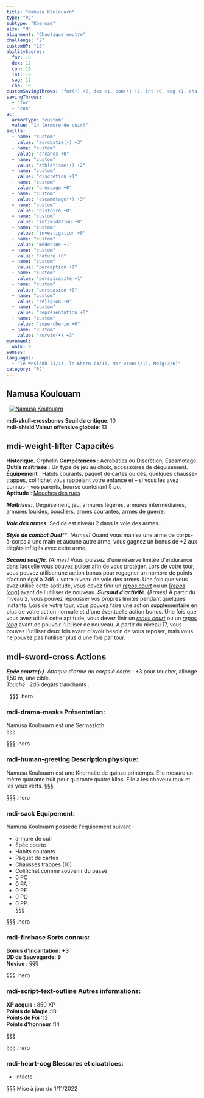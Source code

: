 ```yaml
---
title: "Namusa Koulouarn"
type: "PJ"
subtype: "Khernaë"
size: "M"
alignment: "Chaotique neutre"
challenge: "2"
customHP: "18"
abilityScores:
  for: 10
  dex: 12
  con: 10
  int: 10
  sag: 12
  cha: 10
customSavingThrows: "for(•) +2, dex +1, con(•) +2, int +0, sag +1, cha +0"
savingThrows:
  - "for"
  - "con"
ac:
  armorType: "custom"
  value: "14 (Armure de cuir)"
skills:
  - name: "custom"
    value: "acrobatie(•) +3"
  - name: "custom"
    value: "arcanes +0"
  - name: "custom"
    value: "athlétisme(•) +2"
  - name: "custom"
    value: "discrétion +1"
  - name: "custom"
    value: "dressage +0"  
  - name: "custom"
    value: "escamotage(•) +3"
  - name: "custom"
    value: "histoire +0"
  - name: "custom"
    value: "intimidation +0"
  - name: "custom"
    value: "investigation +0"
  - name: "custom"
    value: "médecine +1"
  - name: "custom"
    value: "nature +0"
  - name: "custom"
    value: "perception +1"
  - name: "custom"
    value: "perspicacité +1"
  - name: "custom"
    value: "persuasion +0"
  - name: "custom"
    value: "religion +0"
  - name: "custom"
    value: "représentation +0"
  - name: "custom"
    value: "supercherie +0"
  - name: "custom"
    value: "survie(•) +3"
movement:
  walk: 9
senses:
languages:
  - "le Weslèdh (3/1), le Khern (3/1), Mor'vron(3/1), Melg(3/0)"
category: "PJ"
---
```


## Namusa Koulouarn
&nbsp;
[![Namusa Koulouarn](https://www.douaratil.fr/illustrations/pj/namusam.png)](https://www.douaratil.fr/illustrations/pj/namusa.jpg)  

**<v-icon>mdi-skull-crossbones</v-icon> Seuil de critique**: 10          
**<v-icon>mdi-shield</v-icon> Valeur offensive globale**: 13     
## <v-icon>mdi-weight-lifter</v-icon> Capacités
**Historique**. Orphelin
**Compétences** : Acrobaties ou Discrétion, Escamotage.  
**Outils maîtrisés** : Un type de jeu au choix, accessoires de déguisement.  
**Équipement** : Habits courants, paquet de cartes ou dés, quelques chausse-trappes, colifichet vous rappelant votre enfance et – si vous les avez connus – vos parents, bourse contenant 5 po.  
**Aptitude** : [Mouches des rues](/personnalite-et-historique/#mouches-des-rues)  

_**Maîtrises:**_. Déguisement, jeu, armures légères, armures intermédiaires, armures lourdes, boucliers, armes courantes, armes de guerre.

_**Voie des armes**_. Sedida est niveau 2 dans la voie des armes.

_**Style de combat Duel****_. *(Armes)* Quand vous maniez une arme de corps-à-corps à une main et aucune autre arme, vous gagnez un bonus de +2 aux dégâts infligés avec cette arme.  

_**Second souffle**_. *(Armes)* Vous jouissez d'une réserve limitée d'endurance dans laquelle vous pouvez puiser afin de vous protéger. Lors de votre tour, vous pouvez utiliser une action bonus pour regagner un nombre de points d’action égal à 2d6 + votre niveau de voie des armes. Une fois que vous avez utilisé cette aptitude, vous devez finir un [_repos court_](/gerer-la-sante-du-personnage/#repos-court) ou un [_[_repos long_](/gerer-la-sante-du-personnage/#repos-long)_] avant de l'utiliser de nouveau.
_**Sursaut d'activité**_. *(Armes)* À partir du niveau 2, vous pouvez repousser vos propres limites pendant quelques instants. Lors de votre tour, vous pouvez faire une action supplémentaire en plus de votre action normale et d'une éventuelle action bonus.
Une fois que vous avez utilisé cette aptitude, vous devez finir un [_repos court_](/gerer-la-sante-du-personnage/#repos-court) ou un [_repos long_](/gerer-la-sante-du-personnage/#repos-long) avant de pouvoir l'utiliser de nouveau. À partir du niveau 17, vous pouvez l'utiliser deux fois avant d'avoir besoin de vous reposer, mais vous ne pouvez pas l'utiliser plus d'une fois par tour.

## <v-icon>mdi-sword-cross</v-icon> Actions
_**Epée courte(•)**_. _Attaque d'arme au corps à corps_ : +3 pour toucher, allonge 1,50 m, une cible.  
_Touché_ : 2d6 dégâts tranchants .

&nbsp;
§§§ .hero
### <v-icon>mdi-drama-masks</v-icon> Présentation:  
Namusa Koulouarn est une Sermazloth.  
§§§

§§§ .hero
### <v-icon>mdi-human-greeting</v-icon> Description physique:  
Namusa Koulouarn est une Khernaëe de quinze printemps. Elle mesure un mètre quarante huit pour quarante quatre kilos. Elle a les cheveux roux et les yeux verts.
§§§

§§§ .hero
### <v-icon>mdi-sack</v-icon> Equipement:  
Namusa Koulouarn possède l'équipement suivant :
- armure de cuir
- Epée courte
- Habits courants
- Paquet de cartes
- Chausses trappes (10)
- Colifichet comme souvenir du passé
- 0 PC
- 0 PA
- 0 PE
- 0 PO
- 0 PP.  
§§§

§§§ .hero
### <v-icon>mdi-firebase</v-icon> Sorts connus:  
**Bonus d'incantation: +3**  
**DD de Sauvegarde: 9**  
**Novice** :
§§§

§§§ .hero
### <v-icon>mdi-script-text-outline</v-icon> Autres informations:  
**XP acquis** : 850 XP    
**Points de Magie** :10   
**Points de Foi** :12    
**Points d'honneur** :14    


§§§

§§§ .hero
### <v-icon>mdi-heart-cog</v-icon> Blessures et cicatrices:  
- Intacte

§§§
Mise à jour du 1/11/2022
